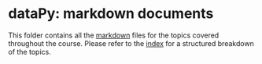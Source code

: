 # dataPy: markdown documents

This folder contains all the [markdown](https://en.wikipedia.org/wiki/Markdown) files for the topics covered throughout the course. Please refer to the [index](../README.md) for a structured breakdown of the topics.
